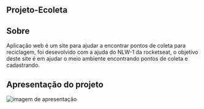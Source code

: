 <h2>Projeto-Ecoleta</h2>

<h2>Sobre</h2>

<p>Aplicação web é um site para ajudar a encontrar pontos de coleta para reciclagem, foi desevolvido com a ajuda do NLW-1 da rocketseat, o objetivo deste site é em ajudar o meio ambiente encontrando pontos de coleta e cadastrando.</p>

<h2>Apresentação do projeto</h2> 

<img src="https://user-images.githubusercontent.com/38081852/84095189-04178580-a9d5-11ea-9496-9ec6f6a282e5.png" alt="imagem de apresentação">

